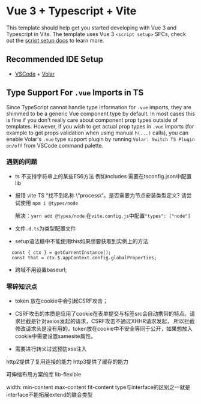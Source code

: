 <!--
 * @Author: jiangxx 18635949970@163.com
 * @Date: 2022-06-22 10:16:01
 * @LastEditors: jiangxx 18635949970@163.com
 * @LastEditTime: 2022-09-27 14:52:33
 * @FilePath: \my-vue3-h5\README.md
 * @Description: 这是默认设置,请设置`customMade`, 打开koroFileHeader查看配置 进行设置: https://github.com/OBKoro1/koro1FileHeader/wiki/%E9%85%8D%E7%BD%AE
-->
# Vue 3 + Typescript + Vite

This template should help get you started developing with Vue 3 and Typescript in Vite. The template uses Vue 3 `<script setup>` SFCs, check out the [script setup docs](https://v3.vuejs.org/api/sfc-script-setup.html#sfc-script-setup) to learn more.

## Recommended IDE Setup

- [VSCode](https://code.visualstudio.com/) + [Volar](https://marketplace.visualstudio.com/items?itemName=johnsoncodehk.volar)

## Type Support For `.vue` Imports in TS

Since TypeScript cannot handle type information for `.vue` imports, they are shimmed to be a generic Vue component type by default. In most cases this is fine if you don't really care about component prop types outside of templates. However, if you wish to get actual prop types in `.vue` imports (for example to get props validation when using manual `h(...)` calls), you can enable Volar's `.vue` type support plugin by running `Volar: Switch TS Plugin on/off` from VSCode command palette.

### 遇到的问题

- ts 不支持字符串上的某些ES6方法 例如includes 需要在tsconfig.json中配置lib

- 报错 vite TS “找不到名称 \“process\“。是否需要为节点安装类型定义? 请尝试使用 `npm i @types/node`

  解决：`yarn add @types/node` 在`vite.config.js`中配置`"types": ["node"]`
  
- 文件`.d.ts`为类型配置文件

- setup语法糖中不能使用this如果想要获取到实例上的方法

```
  const { ctx } = getCurrentInstance();
  const that = ctx.$.appContext.config.globalProperties;
```

- 跨域不用设置baseurl;

### 零碎知识点

- token 放在cookie中会引起CSRF攻击；

- CSRF攻击的本质是应用了cookie在表单提交与标签src会自动携带的特点。请求拦截是针对axios发起的请求，CSRF攻击不通过XHHR请求发起，
  所以拦截修改请求头是没有用的，token放在cookie中不安全等同于公开，如果想放入cookie中需要设置samesite属性。

- 需要进行转义过滤预防xss注入

http2提供了复用连接的能力 http3提供了缓存的能力

可伸缩布局方案的库 lib-flexible

width: min-content max-content fit-content
type与interface的区别之一就是interface不能拓展extend的联合类型
